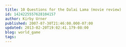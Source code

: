 ```yaml
---
title: 10 Questions for the Dalai Lama (movie review)
id: 1424225557628104157
author: Kirby Urner
published: 2007-07-30T21:46:00.000-07:00
updated: 2013-02-20T19:02:41.179-08:00
blog: world_game
tags: 
---
```


